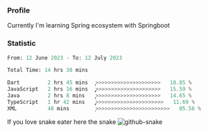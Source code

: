 ### Profile 

Currently I'm learning Spring ecosystem with Springboot

### Statistic
<!--START_SECTION:waka-->

```python
From: 12 June 2023 - To: 12 July 2023

Total Time: 14 hrs 38 mins

Dart         2 hrs 45 mins   ͎͎͎͎>>>>>>>>>>>>>>>>>>>>>   18.85 %
JavaScript   2 hrs 16 mins   ̡͎͎͎>>>>>>>>>>>>>>>>>>>>>   15.59 %
Java         2 hrs 8 mins    ͎͎͎̝>>>>>>>>>>>>>>>>>>>>>   14.65 %
TypeScript   1 hr 42 mins    ̡͎͎>>>>>>>>>>>>>>>>>>>>>>   11.69 %
XML          48 mins         ͎>>>>>>>>>>>>>>>>>>>>>>>>   05.56 %
```

<!--END_SECTION:waka-->

If you love snake eater here the snake 
<picture>
  <source media="(prefers-color-scheme: dark)" srcset="https://github.com/pradana4648/pradana4648/blob/c0566a83ca6ea5f2e46bab00e717c4c82b4b5c4c/github-contribution-grid-snake-dark.svg" />
  <source media="(prefers-color-scheme: light)" srcset="https://github.com/pradana4648/pradana4648/blob/c0566a83ca6ea5f2e46bab00e717c4c82b4b5c4c/github-contribution-grid-snake.svg" />
  <img alt="github-snake" src="https://github.com/pradana4648/pradana4648/blob/c0566a83ca6ea5f2e46bab00e717c4c82b4b5c4c/github-contribution-grid-snake.svg" />
</picture>
